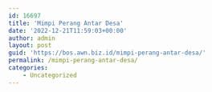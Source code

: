 ```yaml
---
id: 16697
title: 'Mimpi Perang Antar Desa'
date: '2022-12-21T11:59:03+00:00'
author: admin
layout: post
guid: 'https://bos.awn.biz.id/mimpi-perang-antar-desa/'
permalink: /mimpi-perang-antar-desa/
categories:
    - Uncategorized
---
```


